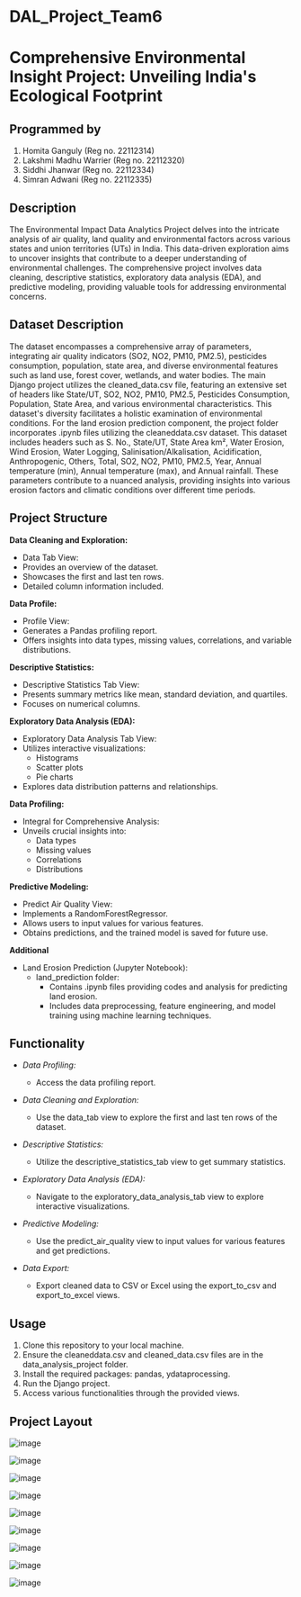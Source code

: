 # DAL_Project_Team6
# Comprehensive Environmental Insight Project: Unveiling India's Ecological Footprint

## Programmed by
1. Homita Ganguly (Reg no. 22112314) 
2. Lakshmi Madhu Warrier (Reg no. 22112320)
3. Siddhi Jhanwar (Reg no. 22112334)
4. Simran Adwani (Reg no. 22112335) 

## Description
The Environmental Impact Data Analytics Project delves into the intricate analysis of air quality, land quality and environmental factors across various states and union territories (UTs) in India. This data-driven exploration aims to uncover insights that contribute to a deeper understanding of environmental challenges. The comprehensive project involves data cleaning, descriptive statistics, exploratory data analysis (EDA), and predictive modeling, providing valuable tools for addressing environmental concerns.

## Dataset Description
The dataset encompasses a comprehensive array of parameters, integrating air quality indicators (SO2, NO2, PM10, PM2.5), pesticides consumption, population, state area, and diverse environmental features such as land use, forest cover, wetlands, and water bodies. The main Django project utilizes the cleaned_data.csv file, featuring an extensive set of headers like State/UT, SO2, NO2, PM10, PM2.5, Pesticides Consumption, Population, State Area, and various environmental characteristics. This dataset's diversity facilitates a holistic examination of environmental conditions.
For the land erosion prediction component, the project folder incorporates .ipynb files utilizing the cleaneddata.csv dataset. This dataset includes headers such as S. No., State/UT, State Area km², Water Erosion, Wind Erosion, Water Logging, Salinisation/Alkalisation, Acidification, Anthropogenic, Others, Total, SO2, NO2, PM10, PM2.5, Year, Annual temperature (min), Annual temperature (max), and Annual rainfall. These parameters contribute to a nuanced analysis, providing insights into various erosion factors and climatic conditions over different time periods.

## Project Structure

 **Data Cleaning and Exploration:**

  - Data Tab View:
   - Provides an overview of the dataset.
   - Showcases the first and last ten rows.
   - Detailed column information included.

 **Data Profile:**

  - Profile View:
   - Generates a Pandas profiling report.
   - Offers insights into data types, missing values, correlations, and variable distributions.

 **Descriptive Statistics:**

  - Descriptive Statistics Tab View:
   - Presents summary metrics like mean, standard deviation, and quartiles.
   - Focuses on numerical columns.

 **Exploratory Data Analysis (EDA):**

  - Exploratory Data Analysis Tab View:
   - Utilizes interactive visualizations:
     - Histograms
     - Scatter plots
     - Pie charts
   - Explores data distribution patterns and relationships.

 **Data Profiling:**

  - Integral for Comprehensive Analysis:
   - Unveils crucial insights into:
     - Data types
     - Missing values
     - Correlations
     - Distributions

 **Predictive Modeling:**

  - Predict Air Quality View:
   - Implements a RandomForestRegressor.
   - Allows users to input values for various features.
   - Obtains predictions, and the trained model is saved for future use.

  **Additional**
   - Land Erosion Prediction (Jupyter Notebook):
      - land_prediction folder:
        - Contains .ipynb files providing codes and analysis for predicting land erosion.
        - Includes data preprocessing, feature engineering, and model training using machine learning techniques.


## Functionality

- *Data Profiling:*
  - Access the data profiling report.

- *Data Cleaning and Exploration:*
  - Use the data_tab view to explore the first and last ten rows of the dataset.

- *Descriptive Statistics:*
  - Utilize the descriptive_statistics_tab view to get summary statistics.

- *Exploratory Data Analysis (EDA):*
  - Navigate to the exploratory_data_analysis_tab view to explore interactive visualizations.

- *Predictive Modeling:*
  - Use the predict_air_quality view to input values for various features and get predictions.

- *Data Export:*
  - Export cleaned data to CSV or Excel using the export_to_csv and export_to_excel views.

## Usage

1. Clone this repository to your local machine.
2. Ensure the cleaneddata.csv and cleaned_data.csv files are in the data_analysis_project folder.
3. Install the required packages: pandas, ydataprocessing.
4. Run the Django project.
5. Access various functionalities through the provided views.

## Project Layout
![image](https://github.com/simranadwani/Environmental-Insight-Project/assets/118894785/273bcd94-2137-4835-ac23-45549c41372b)

![image](https://github.com/simranadwani/Environmental-Insight-Project/assets/118894785/adf90ae5-9a1e-43e2-9f00-3ca604219869)

![image](https://github.com/simranadwani/Environmental-Insight-Project/assets/118894785/9c7271d9-22ed-46cd-bd9e-acf38bb58691)

![image](https://github.com/simranadwani/Environmental-Insight-Project/assets/118894785/59d2e1a6-b31b-4c34-aa7c-3b1c838badb5)

![image](https://github.com/simranadwani/Environmental-Insight-Project/assets/118894785/bc63f8a0-df96-4f32-876f-1e1f59460cf7)

![image](https://github.com/simranadwani/Environmental-Insight-Project/assets/118894785/9de70f69-8cb7-48f5-993c-c57457038dde)

![image](https://github.com/simranadwani/Environmental-Insight-Project/assets/118894785/47e1e78c-0ed5-41e1-9c95-fa50d3fa31a4)

![image](https://github.com/simranadwani/Environmental-Insight-Project/assets/118894785/d9ad34a5-b766-41f7-8191-710be4441821)

![image](https://github.com/simranadwani/Environmental-Insight-Project/assets/118894785/1a74a26d-7fd0-4626-9e60-c66f6a30ac67)





